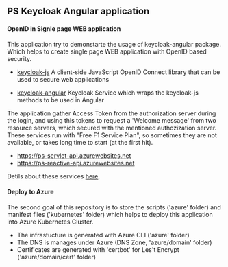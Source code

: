 ## PS Keycloak Angular application


#### OpenID in Signle page WEB application

This application try to demonstarte the usage of keycloak-angular package. Which helps to create single page WEB application with OpenID based security. 

* [keycloak-js](https://www.npmjs.com/package/keycloak-js)
A client-side JavaScript OpenID Connect library that can be used to secure web applications

* [keycloak-angular](https://www.npmjs.com/package/keycloak-angular)
Keycloak Service which wraps the keycloak-js methods to be used in Angular

The application gather Access Token from the authorization server during the login, and using this tokens to request a 'Welcome message' from two resource servers, which secured with the mentioned authozization server. These services run with "Free F1 Service Plan", so sometimes they are not available, or takes long time to start (at the first hit).

* https://ps-servlet-api.azurewebsites.net
* https://ps-reactive-api.azurewebsites.net 

Detils about these services [here](https://github.com/aperger/service-template).


#### Deploy to Azure

The second goal of this repository is to store the scripts ('azure' folder) and manifest files ('kubernetes' folder) which helps to deploy this application into Azure Kubernetes Cluster.

* The infrastucture is generated with Azure CLI ('azure' folder)
* The DNS is manages under Azure (DNS Zone, 'azure/domain' folder) 
* Certificates are generated with 'certbot' for Les't Encrypt ('azure/domain/cert' folder)

